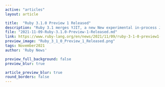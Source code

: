 ```yaml
---
active: "articles"
layout: article

title:  "Ruby 3.1.0 Preview 1 Released"
description: "Ruby 3.1 merges YJIT, a new New experimental in-process JIT compiler developed by Shopify."
file: "2021-11-09-Ruby-3.1.0-Preview-1-Released.md"
link: https://www.ruby-lang.org/en/news/2021/11/09/ruby-3-1-0-preview1-released
preview_image: "Ruby_3_1_0_Preview_1_Released.png"
tags: November2021
author: 'Ruby News'

preview_full_background: false
preview_blur: true

article_preview_blur: true
round_borders: false
---
```

